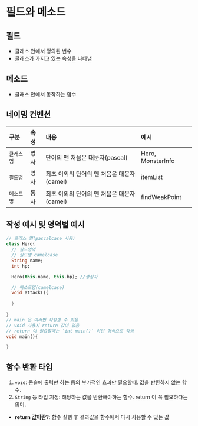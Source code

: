 # 필드와 메소드

## 필드
- 클래스 안에서 정의된 변수
- 클래스가 가지고 있는 속성을 나타냄

## 메소드
- 클래스 안에서 동작하는 함수

## 네이밍 컨벤션
| 구분 | 속성 | 내용 | 예시 |
| :--- | :--- | :--- | :--- |
| `클래스명` | 명사 | 단어의 맨 처음은 대문자(pascal) | Hero, MonsterInfo |
| `필드명` | 명사 | 최초 이외의 단어의 맨 처음은 대문자(camel) | itemList |
| `메소드명` | 동사 | 최초 이외의 단어의 맨 처음은 대문자(camel) | findWeakPoint |

## 작성 예시 및 영역별 예시
```dart
// 클래스 명(pascalcase 사용)
class Hero{
  // 필드영역
  // 필드명 camelcase
  String name;
  int hp;

  Hero(this.name, this.hp); //생성자

  // 메소드명(camelcase)
  void attack(){
    
  }

}
// main 은 여러번 작성할 수 있음
// void 사용시 return 값이 없음
// return 이 필요할때는 `int main()` 이런 형식으로 작성
void main(){

}
```

## 함수 반환 타입
1. `void`: 콘솔에 출력만 하는 등의 부가적인 효과만 필요할때. 값을 반환하지 않는 함수.
2. `String` 등 타입 지정: 해당하는 값을 반환해야하는 함수. return 이 꼭 필요하다는 의미.

* **return 값이란?**: 함수 실행 후 결과값을 함수에서 다시 사용할 수 있는 값